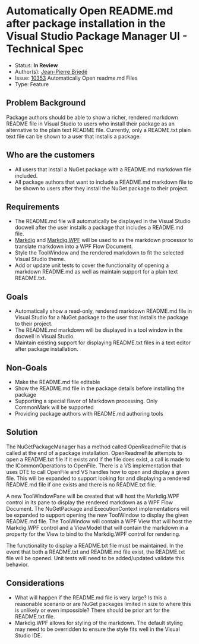 # Automatically Open README.md after package installation in the Visual Studio Package Manager UI - Technical Spec

* Status: **In Review**
* Author(s): [Jean-Pierre Briedé](https://github.com/jebriede)
* Issue: [10353](https://github.com/NuGet/Home/issues/10353) Automatically Open readme.md Files
* Type: Feature

## Problem Background

Package authors should be able to show a richer, rendered markdown README file in Visual Studio to users who install their package as an alternative to the plain text README file. Currently, only a README.txt plain text file can be shown to a user that installs a package.

## Who are the customers

* All users that install a NuGet package with a README.md markdown file included.
* All package authors that want to include a README.md markdown file to be shown to users after they install the NuGet package to their project.

## Requirements

* The README.md file will automatically be displayed in the Visual Studio docwell after the user installs a package that includes a README.md file.
* [Markdig](https://www.nuget.org/packages/Markdig.Signed/) and [Markdig.WPF](https://www.nuget.org/packages/Markdig.Wpf.Signed/) will be used to as the markdown processor to translate markdown into a WPF Flow Document.
* Style the ToolWindow and the rendered markdown to fit the selected Visual Studio theme.
* Add or update unit tests to cover the functionality of opening a markdown README.md as well as maintain support for a plain text README.txt.

## Goals

* Automatically show a read-only, rendered markdown README.md file in Visual Studio for a NuGet package to the user that installs the package to their project.
* The README.md markdown will be displayed in a tool window in the docwell in Visual Studio.
* Maintain existing support for displaying README.txt files in a text editor after package installation.

## Non-Goals

* Make the README.md file editable
* Show the README.md file in the package details before installing the package
* Supporting a special flavor of Markdown processing. Only CommonMark will be supported
* Providing package authors with README.md authoring tools

## Solution

The NuGetPackageManager has a method called OpenReadmeFile that is called at the end of a package installation. OpenReadmeFile attempts to open a README.txt file if it exists and if the file does exist, a call is made to the ICommonOperations to OpenFile. There is a VS implementation that uses DTE to call OpenFile and VS handles how to open and display a given file. This will be expanded to support looking for and displaying a rendered README.md file if one exists and there is no README.txt file.

A new ToolWindowPane will be created that will host the Markdig.WPF control in its pane to display the rendered markdown as a WPF Flow Document. The NuGetPackage and ExecutionContext implementations will be expanded to support opening the new ToolWindow to display the given README.md file. The ToolWindow will contain a WPF View that will host the Markdig.WPF control and a ViewModel that will contain the markdown in a property for the View to bind to the Markdig.WPF control for rendering.

The functionality to display a README.txt file must be maintained. In the event that both a README.txt and README.md file exist, the README.txt file will be opened. Unit tests will need to be added/updated validate this behavior.

## Considerations

* What will happen if the README.md file is very large? Is this a reasonable scenario or are NuGet packages limited in size to where this is unlikely or even impossible? There should be prior art for the README.txt file.
* Markdig.WPF allows for styling of the markdown. The default styling may need to be overridden to ensure the style fits well in the Visual Studio IDE.